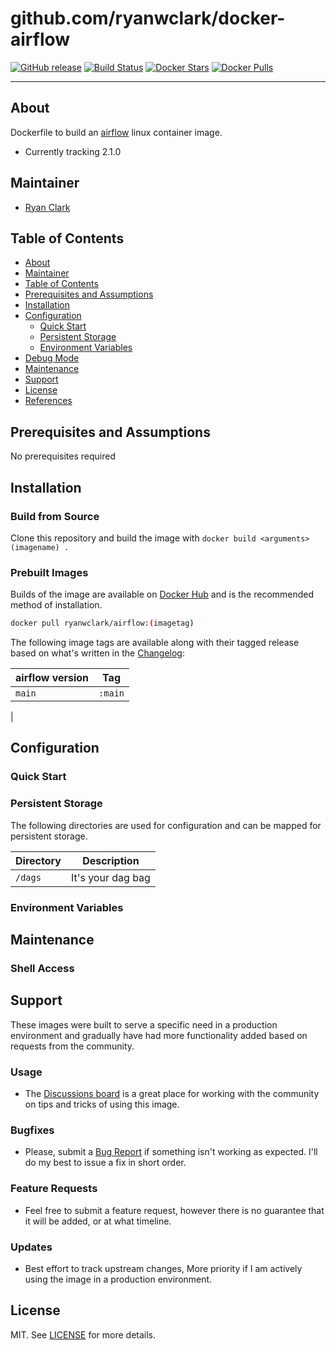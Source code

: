 # github.com/ryanwclark/docker-airflow

[![GitHub release](https://img.shields.io/github/v/tag/ryanwclark/docker-airflow?style=flat-square)](https://github.com/ryanwclark/docker-airflow/releases/latest)
[![Build Status](https://img.shields.io/github/workflow/status/ryanwclark/docker-airflow/build?style=flat-square)](https://github.com/ryanwclark/docker-airflow/actions?query=workflow%3Abuild)
[![Docker Stars](https://img.shields.io/docker/stars/ryanwclark/airflow.svg?style=flat-square&logo=docker)](https://hub.docker.com/ryanwclark/airflow/)
[![Docker Pulls](https://img.shields.io/docker/pulls/ryanwclark/airflow.svg?style=flat-square&logo=docker)](https://hub.docker.com/ryanwclark/airflow/)


* * *


## About

Dockerfile to build an [airflow](https://airflow.apache.org/) linux container image.

* Currently tracking 2.1.0

## Maintainer

- [Ryan Clark](https://github.com/ryanwclark)

## Table of Contents

- [About](#about)
- [Maintainer](#maintainer)
- [Table of Contents](#table-of-contents)
- [Prerequisites and Assumptions](#prerequisites-and-assumptions)
- [Installation](#installation)
- [Configuration](#configuration)
  - [Quick Start](#quick-start)
  - [Persistent Storage](#persistent-storage)
  - [Environment Variables](#environment-variables)
- [Debug Mode](#debug-mode)
- [Maintenance](#maintenance)
- [Support](#support)
- [License](#license)
- [References](#references)

## Prerequisites and Assumptions

No prerequisites required

## Installation

### Build from Source
Clone this repository and build the image with `docker build <arguments> (imagename) .`

### Prebuilt Images
Builds of the image are available on [Docker Hub](https://hub.docker.com/ryanwclark/airflow) and is the recommended method of installation.

```bash
docker pull ryanwclark/airflow:(imagetag)
```

The following image tags are available along with their tagged release based on what's written in the [Changelog](CHANGELOG.md):

| airflow version | Tag     |
| -------------- | ------- |
| `main`         | `:main` |
|



## Configuration

### Quick Start


### Persistent Storage

The following directories are used for configuration and can be mapped for persistent storage.

| Directory                           | Description                          |
| ----------------------------------- | ------------------------------------ |
| `/dags`                             | It's your dag bag                    |


### Environment Variables



## Maintenance

### Shell Access


## Support

These images were built to serve a specific need in a production environment and gradually have had more functionality added based on requests from the community.
### Usage
- The [Discussions board](../../discussions) is a great place for working with the community on tips and tricks of using this image.

### Bugfixes
- Please, submit a [Bug Report](issues/new) if something isn't working as expected. I'll do my best to issue a fix in short order.

### Feature Requests
- Feel free to submit a feature request, however there is no guarantee that it will be added, or at what timeline.


### Updates
- Best effort to track upstream changes, More priority if I am actively using the image in a production environment.


## License
MIT. See [LICENSE](LICENSE) for more details.
